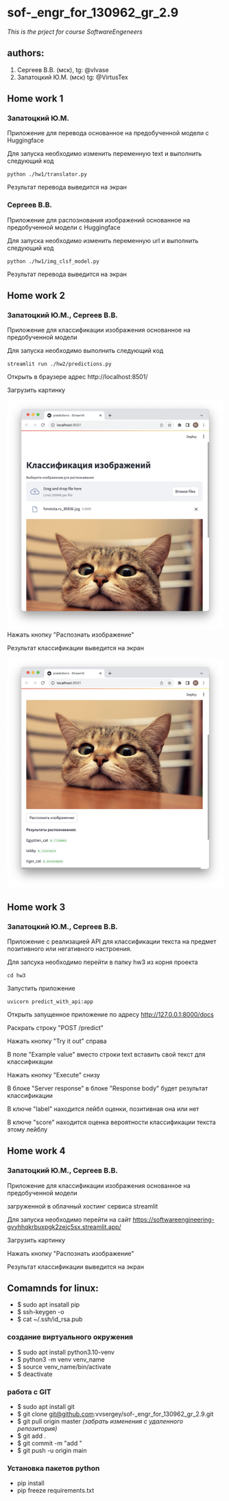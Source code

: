 # sof-_engr_for_130962_gr_2.9
*This is the prject for course  SoftwareEngeneers*

## authors:
1. Сергеев В.В. (мск), tg: @vlvase
2. Запатоцкий Ю.М. (мск) tg: @VirtusTex

## Home work 1
### Запатоцкий Ю.М.
Приложение для перевода основанное на предобученной модели с Huggingface

Для запуска необходимо изменить переменную text и выполнить следующий код
```
python ./hw1/translator.py
```
Результат перевода выведится на экран

### Сергеев В.В.
Приложение для распознования  изображений основанное на предобученной модели с Huggingface

Для запуска необходимо изменить переменную url и выполнить следующий код
```
python ./hw1/img_clsf_model.py
```
Результат перевода выведится на экран

## Home work 2
### Запатоцкий Ю.М., Сергеев В.В.
Приложение для классификации изображения основанное на предобученной модели

Для запуска необходимо выполнить следующий код
```
streamlit run ./hw2/predictions.py
```
Открыть в браузере адрес http://localhost:8501/

Загрузить картинку

![Screenshot 1](https://github.com/vvsergey/sof-_engr_for_130962_gr_2.9/blob/main/hw2/screenshot_1.png)
Нажать кнопку "Распознать изображение"

Результат классификации выведится на экран

![Screenshot 2](https://github.com/vvsergey/sof-_engr_for_130962_gr_2.9/blob/main/hw2/screenshot_2.png)

## Home work 3
### Запатоцкий Ю.М., Сергеев В.В.
Приложение с реализацией API для классификации текста на предмет позитивного или негативного настроения.

Для запсука необходимо перейти в папку hw3 из корня проекта
```
cd hw3
```
Запустить приложение
```
uvicorn predict_with_api:app
```
Открыть запущенное приложение по адресу http://127.0.0.1:8000/docs

Раскрать строку "POST /predict"

Нажать кнопку "Try it out" справа

В поле "Example value" вместо строки text вставить свой текст для классификации

Нажать кнопку "Execute" снизу

В блоке "Server response" в блоке "Response body" будет результат классификации

В ключе "label" находится лейбл оценки, позитивная она или нет

В ключе "score" находится оценка вероятности классификации текста этому лейблу

## Home work 4
### Запатоцкий Ю.М., Сергеев В.В.
Приложение для классификации изображения основанное на предобученной модели

загруженной в облачный хостинг сервиса streamlit

Для запуска необходимо перейти на сайт https://softwareengineering-gvyhhqkrbuxpgk2zejc5sx.streamlit.app/

Загрузить картинку

Нажать кнопку "Распознать изображение"

Результат классификации выведится на экран

## Comamnds for linux:
- $ sudo apt insatall pip
- $ ssh-keygen -o
- $ cat ~/.ssh/id_rsa.pub 

### создание виртуального окружения
- $ sudo apt install python3.10-venv
- $ python3 -m venv venv_name
- $ source venv_name/bin/activate
- $ deactivate


### работа с GIT
- $ sudo apt install git
- $ git clone git@github.com:vvsergey/sof-_engr_for_130962_gr_2.9.git
- $ git pull origin master   *(забрать изменения с удаленного репозитория)*
- $ git add .
- $ git commit -m "add "
- $ git push -u origin main


### Установка пакетов python
- pip install
- pip freeze requirements.txt


